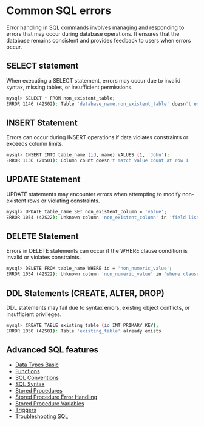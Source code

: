 # Common SQL errors

Error handling in SQL commands involves managing and responding to errors that may occur during database operations. It ensures that the database remains consistent and provides feedback to users when errors occur.

## SELECT statement

When executing a SELECT statement, errors may occur due to invalid syntax, missing tables, or insufficient permissions.

```{.bash data-prompt="mysql>"}
mysql> SELECT * FROM non_existent_table;
ERROR 1146 (42S02): Table 'database_name.non_existent_table' doesn't exist
```

## INSERT Statement

Errors can occur during INSERT operations if data violates constraints or exceeds column limits.

```{.bash data-prompt="mysql>"}
mysql> INSERT INTO table_name (id, name) VALUES (1, 'John');
ERROR 1136 (21S01): Column count doesn't match value count at row 1
```

## UPDATE Statement

UPDATE statements may encounter errors when attempting to modify non-existent rows or violating constraints.

```{.bash data-prompt="mysql>"}
mysql> UPDATE table_name SET non_existent_column = 'value';
ERROR 1054 (42S22): Unknown column 'non_existent_column' in 'field list'
```

## DELETE Statement

Errors in DELETE statements can occur if the WHERE clause condition is invalid or violates constraints.

```{.bash data-prompt="mysql>"}
mysql> DELETE FROM table_name WHERE id = 'non_numeric_value';
ERROR 1054 (42S22): Unknown column 'non_numeric_value' in 'where clause'
```

## DDL Statements (CREATE, ALTER, DROP)

DDL statements may fail due to syntax errors, existing object conflicts, or insufficient privileges.

```{.bash data-prompt="mysql>"}
mysql> CREATE TABLE existing_table (id INT PRIMARY KEY);
ERROR 1050 (42S01): Table 'existing_table' already exists
```

## Advanced SQL features

- [Data Types Basic](data-types-basic.md)
- [Functions](functions.md)
- [SQL Conventions](sql-conventions.md)
- [SQL Syntax](sql-syntax.md)
- [Stored Procedures](stored-procedures.md)
- [Stored Procedure Error Handling](stored-procedure-error-handling.md)
- [Stored Procedure Variables](stored-procedure-variables.md)
- [Triggers](triggers.md)
- [Troubleshooting SQL](troubleshooting-sql.md)